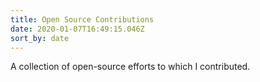 ```yaml
---
title: Open Source Contributions
date: 2020-01-07T16:49:15.046Z
sort_by: date
---
```


A collection of open-source efforts to which I contributed. 

